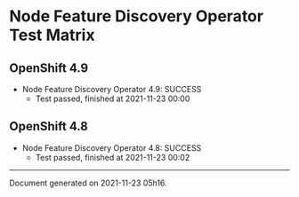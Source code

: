 
Node Feature Discovery Operator Test Matrix
===========================================

OpenShift 4.9
-------------


* Node Feature Discovery Operator 4.9: SUCCESS
  - Test passed, finished at 2021-11-23 00:00

OpenShift 4.8
-------------


* Node Feature Discovery Operator 4.8: SUCCESS
  - Test passed, finished at 2021-11-23 00:02

---
Document generated on 2021-11-23 05h16.
